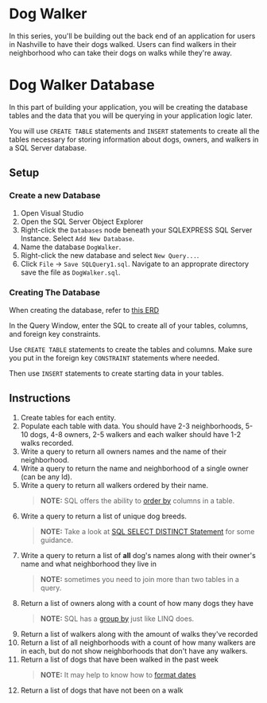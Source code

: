 # Dog Walker

In this series, you'll be building out the back end of an application for users in Nashville to have their dogs walked. Users can find walkers in their neighborhood who can take their dogs on walks while they're away.

# Dog Walker Database

In this part of building your application, you will be creating the database tables and the data that you will be querying in your application logic later.

You will use `CREATE TABLE` statements and `INSERT` statements to create all the tables necessary for storing information about dogs, owners, and walkers in a SQL Server database.

## Setup

### Create a new Database

1. Open Visual Studio
1. Open the SQL Server Object Explorer
1. Right-click the `Databases` node beneath your SQLEXPRESS SQL Server Instance. Select `Add New Database`.
1. Name the database `DogWalker`.
1. Right-click the new database and select `New Query...`.
1. Click `File` -> `Save SQLQuery1.sql`. Navigate to an approprate directory save the file as `DogWalker.sql`.

### Creating The Database

When creating the database, refer to [this ERD](https://dbdiagram.io/d/5e641e294495b02c3b87efcb)

In the Query Window, enter the SQL to create all of your tables, columns, and foreign key constraints.

Use `CREATE TABLE` statements to create the tables and columns. Make sure you put in the foreign key `CONSTRAINT` statements where needed.

Then use `INSERT` statements to create starting data in your tables.

## Instructions

1. Create tables for each entity.
1. Populate each table with data. You should have 2-3 neighborhoods, 5-10 dogs, 4-8 owners, 2-5 walkers and each walker should have 1-2 walks recorded.
1. Write a query to return all owners names and the name of their neighborhood.
1. Write a query to return the name and neighborhood of a single owner (can be any Id).
1. Write a query to return all walkers ordered by their name.
   > **NOTE:** SQL offers the ability to [order by](https://www.w3schools.com/SQL/sql_orderby.asp) columns in a table.
1. Write a query to return a list of unique dog breeds.
   > **NOTE:** Take a look at [SQL SELECT DISTINCT Statement](https://www.w3schools.com/Sql/sql_distinct.asp) for some guidance.
1. Write a query to return a list of **all** dog's names along with their owner's name and what neighborhood they live in
   > **NOTE:** sometimes you need to join more than two tables in a query.
1. Return a list of owners along with a count of how many dogs they have
   > **NOTE:** SQL has a [group by](https://www.w3schools.com/sql/sql_groupby.asp) just like LINQ does.
1. Return a list of walkers along with the amount of walks they've recorded
1. Return a list of all neighborhoods with a count of how many walkers are in each, but do not show neighborhoods that don't have any walkers.
1. Return a list of dogs that have been walked in the past week
   > **NOTE:** It may help to know how to [format dates](https://www.w3schools.com/sql/sql_dates.asp)
1. Return a list of dogs that have not been on a walk
